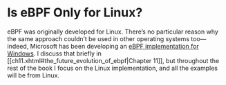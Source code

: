 # Is eBPF Only for Linux?

eBPF was originally developed for Linux. There’s no particular reason why the same approach couldn’t be used in other operating systems too—indeed, Microsoft has been developing an [eBPF implementation for Windows](https://oreil.ly/k7AvA). I discuss that briefly in [[ch11.xhtml#the_future_evolution_of_ebpf|Chapter 11]], but throughout the rest of the book I focus on the Linux implementation, and all the examples will be from Linux.